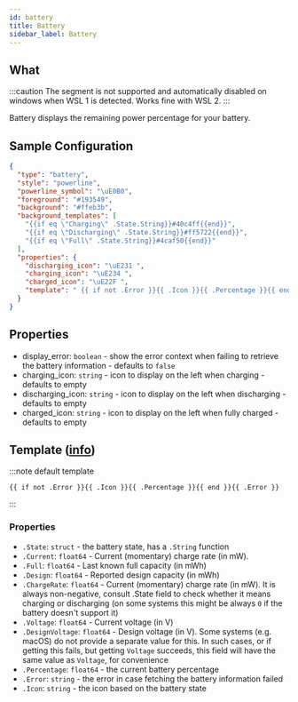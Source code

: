 ```yaml
---
id: battery
title: Battery
sidebar_label: Battery
---
```


## What

:::caution
The segment is not supported and automatically disabled on windows when WSL 1 is detected. Works fine with WSL 2.
:::

Battery displays the remaining power percentage for your battery.

## Sample Configuration

```json
{
  "type": "battery",
  "style": "powerline",
  "powerline_symbol": "\uE0B0",
  "foreground": "#193549",
  "background": "#ffeb3b",
  "background_templates": [
    "{{if eq \"Charging\" .State.String}}#40c4ff{{end}}",
    "{{if eq \"Discharging\" .State.String}}#ff5722{{end}}",
    "{{if eq \"Full\" .State.String}}#4caf50{{end}}"
  ],
  "properties": {
    "discharging_icon": "\uE231 ",
    "charging_icon": "\uE234 ",
    "charged_icon": "\uE22F ",
    "template": " {{ if not .Error }}{{ .Icon }}{{ .Percentage }}{{ end }}\uF295 "
  }
}
```

## Properties

- display_error: `boolean` - show the error context when failing to retrieve the battery information - defaults to `false`
- charging_icon: `string` - icon to display on the left when charging - defaults to empty
- discharging_icon: `string` - icon to display on the left when discharging - defaults to empty
- charged_icon: `string` - icon to display on the left when fully charged - defaults to empty

## Template ([info][templates])

:::note default template

``` template
{{ if not .Error }}{{ .Icon }}{{ .Percentage }}{{ end }}{{ .Error }}
```

:::

### Properties

- `.State`: `struct` - the battery state, has a `.String` function
- `.Current`: `float64` - Current (momentary) charge rate (in mW).
- `.Full`: `float64` - Last known full capacity (in mWh)
- `.Design`: `float64` - Reported design capacity (in mWh)
- `.ChargeRate`: `float64` - Current (momentary) charge rate (in mW). It is always non-negative, consult .State
field to check whether it means charging or discharging (on some systems this might be always `0` if the battery
doesn't support it)
- `.Voltage`: `float64` - Current voltage (in V)
- `.DesignVoltage`: `float64` - Design voltage (in V). Some systems (e.g. macOS) do not provide a separate
value for this. In such cases, or if getting this fails, but getting `Voltage` succeeds, this field will have
the same value as `Voltage`, for convenience
- `.Percentage`: `float64` - the current battery percentage
- `.Error`: `string` - the error in case fetching the battery information failed
- `.Icon`: `string` - the icon based on the battery state

[colors]: /docs/config-colors
[battery]: https://github.com/distatus/battery/blob/master/battery.go#L78
[templates]: /docs/config-templates

